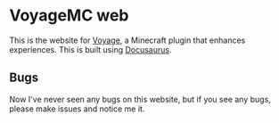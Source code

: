 # VoyageMC web

This is the website for [Voyage](https://github.com/Shin-Emon/VoyageMC), a Minecraft plugin that enhances experiences.
This is built using [Docusaurus](https://docusaurus.io/).

## Bugs

Now I've never seen any bugs on this website, but if you see any bugs, please make issues and notice me it.